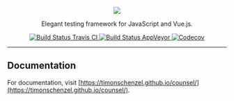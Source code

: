 <p align="center">
    <a href="https://timonschenzel.github.io/counsel/" target="_blank"><img src="https://raw.githubusercontent.com/timonschenzel/counsel/master/art/logo.png"></a>
</p>

<p align="center">
    Elegant testing framework for JavaScript and Vue.js.
</p>

<p align="center">
    <a href="https://travis-ci.org/timonschenzel/counsel">
        <img src="https://img.shields.io/travis/timonschenzel/counsel/master.svg" alt="Build Status Travis CI">
    </a>
    <a href="https://ci.appveyor.com/project/timonschenzel/counsel">
        <img src="https://ci.appveyor.com/api/projects/status/q0eedlfbx4rpgldl/branch/master?svg=true" alt="Build Status AppVeyor">
    </a>
    <a href="https://codecov.io/gh/timonschenzel/counsel">
        <img src="https://codecov.io/gh/timonschenzel/counsel/branch/master/graph/badge.svg" alt="Codecov">
    </a>
</p>

------

## Documentation

For documentation, visit [https://timonschenzel.github.io/counsel/](https://timonschenzel.github.io/counsel/).

